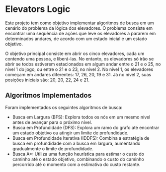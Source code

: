 # Elevators Logic

Este projeto tem como objetivo implementar algoritmos de busca em um cenário do problema da lógica dos elevadores. O problema consiste em encontrar uma sequência de ações que leve os elevadores a pararem em determinados andares, de acordo com um estado inicial e um estado objetivo.


O objetivo principal consiste em abrir os cinco elevadores, cada um contendo uma pessoa, e liberá-las. No entanto, os elevadores só irão se abrir se todos estiverem estacionados em algum andar entre o 21 e o 25, no nível 1 do jogo, ou entre o 21 e o 23, no nível 2. No nível 1, os elevadores começam em andares diferentes: 17, 26, 20, 19 e 31. Já no nível 2, suas posições iniciais são: 20, 20, 22, 24 e 21.

## Algoritmos Implementados

Foram implementados os seguintes algoritmos de busca:

- Busca em Largura (BFS): Explora todos os nós em um mesmo nível antes de avançar para o próximo nível.
- Busca em Profundidade (DFS): Explora um ramo do grafo até encontrar um estado objetivo ou atingir um limite de profundidade.
- Busca em Profundidade Iterativa (IDDFS): Combina a estratégia de busca em profundidade com a busca em largura, aumentando gradualmente o limite de profundidade.
- Busca A*: Utiliza uma função heurística para estimar o custo do caminho até o estado objetivo, combinando o custo do caminho percorrido até o momento com a estimativa do custo restante.

